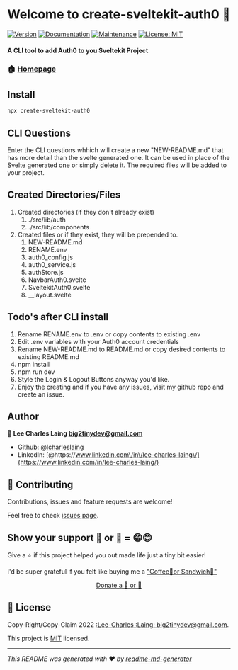 # Welcome to create-sveltekit-auth0 👋
[![Version](https://img.shields.io/npm/v/create-sveltekit-auth0.svg)](https://www.npmjs.com/package/create-sveltekit-auth0)
[![Documentation](https://img.shields.io/badge/documentation-yes-brightgreen.svg)](https://github.com/lcharleslaing/create-sveltekit-auth0#readme)
[![Maintenance](https://img.shields.io/badge/Maintained%3F-yes-green.svg)](https://github.com/lcharleslaing/create-sveltekit-auth0/graphs/commit-activity)
[![License: MIT](https://img.shields.io/github/license/lcharleslaing/create-sveltekit-auth0)](https://github.com/lcharleslaing/create-sveltekit-auth0/blob/master/LICENSE)

#### A CLI tool to add Auth0 to you Sveltekit Project

### 🏠 [Homepage](https://github.com/lcharleslaing/create-sveltekit-auth0)

## Install

```sh
npx create-sveltekit-auth0
```

## CLI Questions
   Enter the CLI questions whhich will create a new "NEW-README.md" that has more detail than the svelte generated one. It can be used in place of the Svelte generated one or simply delete it.  The required files will be added to your project.

## Created Directories/Files

1. Created directories (if they don't already exist)
    1. ./src/lib/auth
    2. ./src/lib/components
2. Created files or if they exist, they will be prepended to.
    1. NEW-README.md
    2. RENAME.env
    3. auth0_config.js
    4. auth0_service.js
    5. authStore.js
    6. NavbarAuth0.svelte
    7. SveltekitAuth0.svelte
    8. __layout.svelte

## Todo's after CLI install

 1. Rename RENAME.env to .env or copy contents to existing .env
 2. Edit .env variables with your Auth0 account credentials
 3. Rename NEW-README.md to README.md or copy desired contents to existing README.md
 4. npm install
 5. npm run dev
 6. Style the Login & Logout Buttons anyway you'd like.
 7. Enjoy the creating and if you have any issues, visit my github repo and create an issue.

## Author

👤 **Lee Charles Laing <big2tinydev@gmail.com>**

* Github: [@lcharleslaing](https://github.com/lcharleslaing)
* LinkedIn: [@https:\/\/www.linkedin.com\/in\/lee-charles-laing\/](https://www.linkedin.com/in/lee-charles-laing/)

## 🤝 Contributing

Contributions, issues and feature requests are welcome!

Feel free to check [issues page](https://github.com/lcharleslaing/create-sveltekit-auth0/issues).

## Show your support 🍵 or 🥪 = 😁😊

Give a ⭐️ if this project helped you out made life just a tiny bit easier!

I'd be super grateful if you felt like buying me a ["Coffee🍵or Sandwich🥪"](https://www.patreon.com/join/iambig2tiny/checkout?rid=8313358)
<div align="center">
    <a href="https://www.patreon.com/join/iambig2tiny/checkout?rid=8313358">Donate a 🍵 or 🥪</a>
</div>

## 📝 License

Copy-Right/Copy-Claim 2022 [:Lee-Charles :Laing: <big2tinydev@gmail.com>](https://github.com/lcharleslaing).

This project is [MIT](https://github.com/lcharleslaing/create-sveltekit-auth0/blob/master/LICENSE) licensed.

***
_This README was generated with ❤️ by [readme-md-generator](https://github.com/kefranabg/readme-md-generator)_